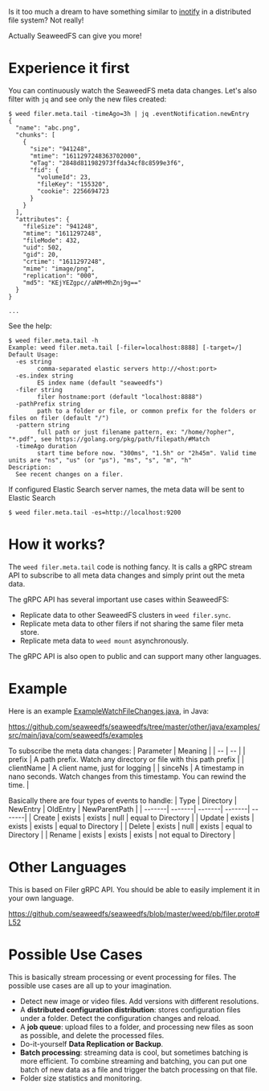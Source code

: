 Is it too much a dream to have something similar to [inotify](https://man7.org/linux/man-pages/man7/inotify.7.html) in a distributed file system? Not really!

Actually SeaweedFS can give you more!

# Experience it first

You can continuously watch the SeaweedFS meta data changes. Let's also filter with `jq` and see only the new files created:
```
$ weed filer.meta.tail -timeAgo=3h | jq .eventNotification.newEntry
{
  "name": "abc.png",
  "chunks": [
    {
      "size": "941248",
      "mtime": "1611297248363702000",
      "eTag": "2848d811982973ffda34cf8c8599e3f6",
      "fid": {
        "volumeId": 23,
        "fileKey": "155320",
        "cookie": 2256694723
      }
    }
  ],
  "attributes": {
    "fileSize": "941248",
    "mtime": "1611297248",
    "fileMode": 432,
    "uid": 502,
    "gid": 20,
    "crtime": "1611297248",
    "mime": "image/png",
    "replication": "000",
    "md5": "KEjYEZgpc//aNM+MhZnj9g=="
  }
}

...

```

See the help:

```
$ weed filer.meta.tail -h
Example: weed filer.meta.tail [-filer=localhost:8888] [-target=/]
Default Usage:
  -es string
    	comma-separated elastic servers http://<host:port>
  -es.index string
    	ES index name (default "seaweedfs")
  -filer string
    	filer hostname:port (default "localhost:8888")
  -pathPrefix string
    	path to a folder or file, or common prefix for the folders or files on filer (default "/")
  -pattern string
    	full path or just filename pattern, ex: "/home/?opher", "*.pdf", see https://golang.org/pkg/path/filepath/#Match
  -timeAgo duration
    	start time before now. "300ms", "1.5h" or "2h45m". Valid time units are "ns", "us" (or "µs"), "ms", "s", "m", "h"
Description:
  See recent changes on a filer.

```

If configured Elastic Search server names, the meta data will be sent to Elastic Search
```
$ weed filer.meta.tail -es=http://localhost:9200
```

# How it works?

The `weed filer.meta.tail` code is nothing fancy. It is calls a gRPC stream API to subscribe to all meta data changes and simply print out the meta data.

The gRPC API has several important use cases within SeaweedFS:
* Replicate data to other SeaweedFS clusters in `weed filer.sync`.
* Replicate meta data to other filers if not sharing the same filer meta store.
* Replicate meta data to `weed mount` asynchronously.

The gRPC API is also open to public and can support many other languages. 

# Example

Here is an example [ExampleWatchFileChanges.java](https://github.com/seaweedfs/seaweedfs/blob/master/other/java/examples/src/main/java/com/seaweedfs/examples/ExampleWatchFileChanges.java), in Java:

https://github.com/seaweedfs/seaweedfs/tree/master/other/java/examples/src/main/java/com/seaweedfs/examples

To subscribe the meta data changes:
| Parameter   | Meaning | 
| -- | -- |
| prefix | A path prefix. Watch any directory or file with this path prefix |
| clientName | A client name, just for logging |
| sinceNs |  A timestamp in nano seconds. Watch changes from this timestamp. You can rewind the time. |

Basically there are four types of events to handle:
| Type   | Directory | NewEntry | OldEntry | NewParentPath |
| -------| -------| -------| -------| -------|
| Create | exists | exists | null | equal to Directory |
| Update | exists | exists | exists | equal to Directory |
| Delete | exists | null | exists | equal to Directory |
| Rename | exists | exists | exists | not equal to Directory |

# Other Languages

This is based on Filer gRPC API. You should be able to easily implement it in your own language.

https://github.com/seaweedfs/seaweedfs/blob/master/weed/pb/filer.proto#L52

# Possible Use Cases

This is basically stream processing or event processing for files. The possible use cases are all up to your imagination.

* Detect new image or video files. Add versions with different resolutions.
* A **distributed configuration distribution**: stores configuration files under a folder. Detect the configuration changes and reload. 
* A **job queue**: upload files to a folder, and processing new files as soon as possible, and delete the processed files.
* Do-it-yourself **Data Replication or Backup**.
* **Batch processing**: streaming data is cool, but sometimes batching is more efficient. To combine streaming and batching, you can put one batch of new data as a file and trigger the batch processing on that file.
* Folder size statistics and monitoring.

